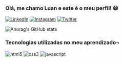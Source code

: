 ### Olá, me chamo Luan e este é o meu perfil! 😄

[![LinkedIn](https://img.shields.io/badge/LinkedIn-0077B5?style=for-the-badge&logo=linkedin&logoColor=white)](https://www.linkedin.com/in/luanotaviosilva/)
[![Instagram](https://img.shields.io/badge/Instagram-E4405F?style=for-the-badge&logo=instagram&logoColor=white)](https://www.instagram.com/luanotaviosilva/)
[![Twitter](https://img.shields.io/badge/Twitter-1DA1F2?style=for-the-badge&logo=twitter&logoColor=white)](https://twitter.com/luanotaviosilva/)

![Anurag's GitHub stats](https://github-readme-stats.vercel.app/api?username=luanotaviosilva&show_icons=true&theme=gruvbox)


### Tecnologias utilizadas no meu aprendizado¬
<div style="display: inline_block">
<img align="center" alt="html5" src="https://img.shields.io/badge/HTML5-E34F26?style=for-the-badge&logo=html5&logoColor=white" />
<img align="center" alt="css3" src="https://img.shields.io/badge/CSS3-1572B6?style=for-the-badge&logo=css3&logoColor=white" />
<img align="center" alt="javascript" src="https://img.shields.io/badge/JavaScript-323330?style=for-the-badge&logo=javascript&logoColor=F7DF1E" />
</div></br>

